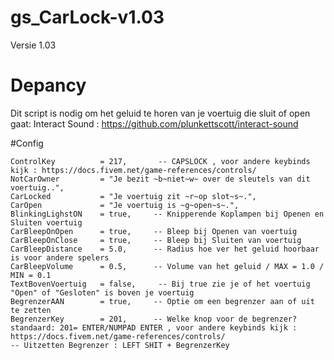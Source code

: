 # gs_CarLock-v1.03
Versie 1.03
# Depancy 
Dit script is nodig om het geluid te horen van je voertuig die sluit of open gaat:
Interact Sound : https://github.com/plunkettscott/interact-sound


#Config

    ControlKey          = 217,       -- CAPSLOCK , voor andere keybinds kijk : https://docs.fivem.net/game-references/controls/
    NotCarOwner         = "Je bezit ~b~niet~w~ over de sleutels van dit voertuig..",
    CarLocked           = "Je voertuig zit ~r~op slot~s~.",
    CarOpen             = "Je voertuig is ~g~open~s~.",
    BlinkingLighstON    = true,     -- Knipperende Koplampen bij Openen en Sluiten voertuig
    CarBleepOnOpen      = true,     -- Bleep bij Openen van voertuig
    CarBleepOnClose     = true,     -- Bleep bij Sluiten van voertuig
    CarBleepDistance    = 5.0,      -- Radius hoe ver het geluid hoorbaar is voor andere spelers
    CarBleepVolume      = 0.5,      -- Volume van het geluid / MAX = 1.0 / MIN = 0.1
    TextBovenVoertuig   = false,     -- Bij true zie je of het voertuig "Open" of "Gesloten" is boven je voertuig
    BegrenzerAAN        = true,     -- Optie om een begrenzer aan of uit te zetten
    BegrenzerKey        = 201,      -- Welke knop voor de begrenzer? standaard: 201= ENTER/NUMPAD ENTER , voor andere keybinds kijk : https://docs.fivem.net/game-references/controls/
    -- Uitzetten Begrenzer : LEFT SHIT + BegrenzerKey
